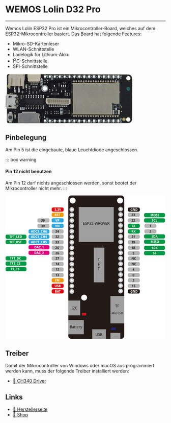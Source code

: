 # WEMOS Lolin D32 Pro
---

Wemos Lolin ESP32 Pro ist ein Mikrocontroller-Board, welches auf dem ESP32-Mikrocontroller basiert. Das Board hat folgende Features:

- Mikro-SD-Kartenleser
- WLAN-Schnittstelle
- Ladelogik für Lithium-Akku
- I<sup>2</sup>C-Schnittstelle
- SPI-Schnittstelle

![](images/wemos-lolin-d32-pro-top.png "WEMOS Lolin D32 Pro Board")

## Pinbelegung

Am Pin 5 ist die eingebaute, blaue Leuchtdiode angeschlossen.

::: box warning
#### Pin 12 nicht benutzen
Am Pin 12 darf nichts angeschlossen werden, sonst bootet der Mikrocontroller nicht mehr.
:::

![](images/wemos-lolin-d32-pro-pinout.png "Pinbelegung des WEMOS Lolin D32 Pro Boards")

## Treiber

Damit der Mikrocontroller von Windows oder macOS aus programmiert werden kann, muss der folgende Treiber installiert werden:

* [:link: CH340 Driver][1]

## Links

* [:link: Herstellerseite][2]
* [:link: Shop][3]


[1]: https://www.wemos.cc/en/latest/ch340_driver.html
[2]: https://www.wemos.cc/en/latest/d32/d32_pro.html
[3]: https://www.bastelgarage.ch/esp8266-esp32/esp-boards/lolin-d32-pro-esp32-board-16mb-flash-8mb-psram
